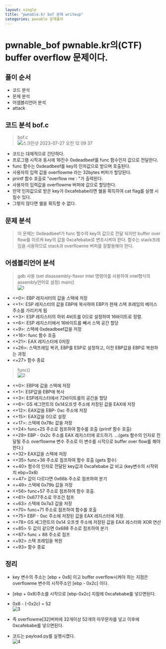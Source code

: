 ```yaml
---
layout: single
title: "pwnable.kr bof 문제 writeup"
categories: pwnable 문제풀이
---
```


# pwnable_bof pwnable.kr의(CTF) buffer overflow 문제이다. 
## 풀이 순서
- 코드 분석
- 문제 분석
- 어셈블리언어 분석
- attack

## 코드 분석 bof.c
> bof.c <br>
![스크린샷 2023-07-27 오전 12 09 37](https://github.com/hanmin0512/pwnable_bof/assets/37041208/fe8fe4c9-9535-4238-a81e-dfb17c694d69)
- 코드는 대체적으로 간단하다.
- 프로그램 시작과 동시에 16진수 0xdeadbeef를 func 함수인자 값으로 전달한다.
- func 함수는 0xdeadbeef를 key의 인자값으로 받으며 호출된다.
- 사용자의 입력 값을  overflowme 라는 32bytes 버퍼가 할당된다.
- printf 함수 호출로 "overflow me : "가 출력된다.
- 사용자의 입력값을 overflowme 버퍼에 값으로 할당한다.
- 만약 인자값으로 받은 key가 0xcafebabe라면 쉘을 획득하여 cat flag를 실행 시킬수 있다.
- 그렇지 않다면 쉘을 획득할 수 없다.

## 문제 분석
> 이 문제는 0xdeadbeef가 func 함수의 key의 값으로 전달 되지만 buffer over flow를 이르켜 key의 값을 0xcafebabe로 변조시켜야 한다.
> 함수는 stack프레임을 사용하므로 stack과 overflowme 버퍼를 잘활용해야 한다.

## 어셈블리언어 분석
> gdb 사용 (set disassembly-flavor intel 명령어를 사용하여 intel형식의 assembly언어로 설정)
> main() <br>
![1](https://github.com/hanmin0512/pwnable_bof/assets/37041208/daddcdf3-f1cc-49af-bc03-70544facdda1)
- <+0>: EBP 레지서터의 값을 스택에 저장
- <+1>: ESP 레지스터의 값을 EBP에 복사하여 EBP가 현재 스택 프레임의 베이스 주소를 가리키게 됨
- <+3>: ESP 레지스터의 하위 4비트를 0으로 설정하여 16바이트로 정렬.
- <+6>: ESP 레지스터에서 16바이트를 빼서 스택 공간 할당
- <+9>: 스택에 0xdeadbeef값을 저장
- <+16>: func 함수 호출
- <+21>: EAX 레지스터에 0저장
- <+26>: 스택프레임 복귀, EBP를 ESP로 설정하고, 이전 EBP값을 EBP로 복원하는 과정
- <+27> 함수 종료

> func() <br>
![2](https://github.com/hanmin0512/pwnable_bof/assets/37041208/1230e3e7-ed3b-4802-8a2b-0b86f239333c)
- <+0>: EBP에 값을 스택에 저장
- <+1>: ESP값을 EBP에 복사
- <+3>: ESP레지스터에서 72바이트를의 공간을 할당
- <+6>: GS 세그먼트의 0x14오프셋 주소에 저장된 값을 EAX에 저장
- <+12>: EAX값을 EBP- 0xc 주소에 저장
- <+15>: EAX값을 0으로 설정
- <+17>: 스택에 0x78c 값을 저장
- <+24> func+25 주소로 점프하여 함수를 호출 (printf 함수 호출)
- <+29> EBP - 0x2c 주소를 EAX 레지스터에 로드하기. …(gets 함수의 인자로 전달될 주소 overflowme 변수 주소로 이 변수를 시작으로 buffer over flow를 해야한다.)
- <+32> EAX값을 스택에 저장
- <+35> func+36 주소로 점프하여 함수 호출 (gets 함수)
- <+40> 함수의 인자로 전달된 key값과 0xcafebabe 값 비교 (key변수의 시작위치 ebp+0x8)
- <+47> 값이 다르다면 0x66b 주소로 점프하여 분기
- <+49> 스택에 0x79b 값을 저장
- <+56> func+57 주소로 점프하여 함수 호출.
- <+61> 0x677주소로 무조건 점프
- <+63> 스택에 0x7a3 값을 저장
- <+70> func+71 주소로 점프하여 함수를 호출
- <+75> EBP - 0xc 주소에 저장된 값을 EAX 레지스터에 저장.
- <+78> GS 세그먼트의 0x14 오프셋 주소에 저장된 값을 EAX 레스터와 XOR 연산
- <+85> 두 값이 같으면 0x688 주소로 점프하여 분기
- <+87> func + 88 주소로 점프
- <+92> 스택 프레임을 복원
- <+93> 함수 종료

## 정리
- key 변수의 주소는 [ebp + 0x8] 이고 buffer overflow시켜야 하는 지점은 overflowme 변수의 시작주소인 [ebp - 0x2c] 이다.
- [ebp + 0x8]주소를 시작으로 [ebp-0x2c] 지점에 0xcafebabe를 넣으면된다.
- 0x8 - (-0x2c) = 52 <br>
![3](https://github.com/hanmin0512/pwnable_bof/assets/37041208/d57ab00b-ce2f-46f5-b921-7bd75171b613)

- 즉 overflowme[32]버퍼에 32개이상 52개의 아무문자를 넣고 이후에 0xcafebabe를 넣으면된다.
- 코드는 payload.py를 실행시켰다. <br>
![4](https://github.com/hanmin0512/pwnable_bof/assets/37041208/b0404160-e2cf-4f0a-9c92-f0f0dcbe3aac)
  

